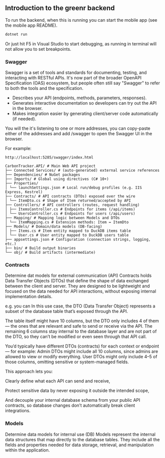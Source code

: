 ﻿## Introduction to the greenr backend


To run the backend, when this is running you can start the mobile app (see the mobile app README).
```bash
dotnet run
```

Or just hit F5 in Visual Studio to start debugging, as running in terminal will not allow you to set breakpoints.


### Swagger

Swagger is a set of tools and standards for documenting, testing, and interacting with RESTful APIs. It's now part of the broader OpenAPI Specification (OAS) ecosystem, but people often still say "Swagger" to refer to both the tools and the specification.

* Describes your API (endpoints, methods, parameters, responses).
* Generates interactive documentation so developers can try out the API in the browser.
* Makes integration easier by generating client/server code automatically (if needed).

You will the it's listening to one or more addresses, you can copy-paste either of the addresses and add /swagger to open the Swagger UI in the browser.


For example:
```
http://localhost:5285/swagger/index.html
```

```
CarbonTracker.API/ # Main Web API project
├── Connected Services/ # (auto-generated) external service references
├── Dependencies/ # NuGet packages
├── Imports/ # Global using directives (C# 10+)
├── Properties/
│ └── launchSettings.json # Local run/debug profiles (e.g. IIS Express, Kestrel)
├── Contracts/ # API contracts (DTOs) exposed over the wire
│ └── ItemDto.cs # Shape of Item returned/accepted by API
├── Controllers/ # API controllers (routes, request handling)
│ ├── ItemsController.cs # Endpoints for items (/api/items)
│ └── UsersController.cs # Endpoints for users (/api/users)
├── Mapping/ # Mapping logic between Models and DTOs
│ └── ItemMapping.cs # Extension methods: Item ↔ ItemDto
├── Models/ # Domain/data models (DB-facing)
│ ├── Items.cs # Item entity mapped to DuckDB items table
│ └── User.cs # User entity mapped to DuckDB users table
├── appsettings.json # Configuration (connection strings, logging, etc.)
├── bin/ # Build output binaries
└── obj/ # Build artifacts (intermediate)
```

### Contracts

Determine dat models for external communication (API)
Contracts holds Data Transfer Objects (DTOs) that define the shape of data exchanged between the client and server. 
They are designed to be lightweight and focused on the data needed for API interactions, without exposing internal implementation details.

e.g. you can 
In this use case, the DTO (Data Transfer Object) represents a subset of the database table that’s exposed through the API.

The table itself might have 10 columns, but the DTO only includes 4 of them — the ones that are relevant and safe to send or receive via the API. The remaining 6 columns stay internal to the database layer and are not part of the DTO, so they can’t be modified or even seen through that API call.

You’d typically have different DTOs (contracts) for each context or endpoint — for example:
Admin DTOs might include all 10 columns, since admins are allowed to view or modify everything.
User DTOs might only include 4–5 of those columns, omitting sensitive or system-managed fields.

This approach lets you:

Clearly define what each API can send and receive,

Protect sensitive data by never exposing it outside the intended scope,

And decouple your internal database schema from your public API contracts, so database changes don’t automatically break client integrations.

### Models
Determine data models for internal use (DB)
Models represent the internal data structures that map directly to the database tables. They include all the fields and properties needed for data storage, retrieval, and manipulation within the application.

